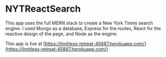 # NYTReactSearch

This app uses the full MERN stack to create a New York Times search engine.  I used Mongo as a database, Express for the routes, React for the reactive design of the page, and Node as the engine.

This app is live at [https://limitless-retreat-45887.herokuapp.com/](https://limitless-retreat-45887.herokuapp.com/)